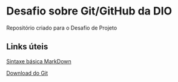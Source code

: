 # Desafio sobre Git/GitHub da DIO
Repositório criado para o Desafio de Projeto


## Links úteis
[Sintaxe básica MarkDown](https://www.markdownguide.org/basic-syntax/)

[Download do Git](https://git-scm.com/downloads)
